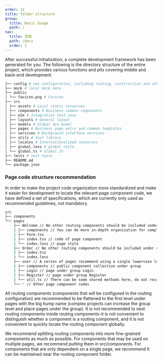 ```yaml
---
order: 12
title: folder structure
group:
  title: Basic Usage
  path: /
nav:
  title: 文档
  path: /docs
  order: 1
---
```


After successful initialization, a complete development framework has been generated for you. The following is the directory structure of the entire project, which provides various functions and pits covering middle and back-end development.

```bash
├── config # umi configuration, including routing, construction and other configurations
├── mock # local mock data
├── public
│ └── favicon.png # Favicon
├── src
│ ├── assets # Local static resources
│ ├── components # Business common components
│ ├── e2e # Integration test case
│ ├── layouts # General layout
│ ├── models # Global dva model
│ ├── pages # Business page entry and common templates
│ ├── services # Background interface services
│ ├── utils # tool library
│ ├── locales # Internationalized resources
│ ├── global.less # global style
│ └── global.ts # Global JS
├── tests # test tools
├── README.md
└── package.json
```

### Page code structure recommendation

In order to make the project code organization more standardized and make it easier for development to locate the relevant page component code, we have defined a set of specifications, which are currently only used as recommended guidelines, not mandatory.

```bash
src
├── components
└── pages
    ├── Welcome // No other routing components should be included under routing components. Based on this convention, routing components and non-routing components can be clearly distinguished
    | ├── components // You can do more in-depth organization for complex pages, but it is recommended not to exceed three levels
    | ├── Form.tsx
    | ├── index.tsx // code of page component
    | └── index.less // page style
    ├── Order // No other routing components should be included under routing components. Based on this agreement, routing components and non-routing components can be clearly distinguished
    | ├── index.tsx
    | └── index.less
    ├── user // A series of pages recommend using a single lowercase letter as the group directory
    | ├── components // public component collection under group
    | ├── Login // page under group Login
    | ├── Register // page under group Register
    | └── util.ts // There can be some shared methods here, do not recommend and restrict, do your own organization depending on the business scenario
    └── * // Other page component codes
```

All routing components (components that will be configured in the routing configuration) are recommended to be flattened to the first level under pages with the big hump name (complex projects can increase the group level and place pages under the group). It is not recommended to nest routing components inside routing components-it is not convenient to distinguish whether a component is a routing component, and it is not convenient to quickly locate the routing component globally.

We recommend splitting routing components into more fine-grained components as much as possible. For components that may be used on multiple pages, we recommend putting them in src/components. For components that are only dependent on a single page, we recommend It can be maintained near the routing component folder.
